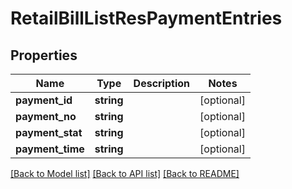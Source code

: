 # RetailBillListResPaymentEntries

## Properties
Name | Type | Description | Notes
------------ | ------------- | ------------- | -------------
**payment_id** | **string** |  | [optional] 
**payment_no** | **string** |  | [optional] 
**payment_stat** | **string** |  | [optional] 
**payment_time** | **string** |  | [optional] 

[[Back to Model list]](../README.md#documentation-for-models) [[Back to API list]](../README.md#documentation-for-api-endpoints) [[Back to README]](../README.md)


